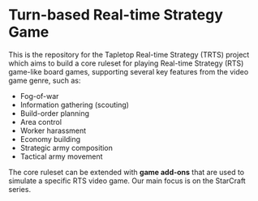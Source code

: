 # Turn-based Real-time Strategy Game

This is the repository for the Tapletop Real-time Strategy (TRTS) project which aims to build a core ruleset for playing Real-time Strategy (RTS) game-like board games, supporting several key features from the video game genre, such as: 

- Fog-of-war
- Information gathering (scouting)
- Build-order planning
- Area control
- Worker harassment
- Economy building
- Strategic army composition
- Tactical army movement

The core ruleset can be extended with **game add-ons** that are used to simulate a specific RTS video game. Our main focus is on the StarCraft series.

